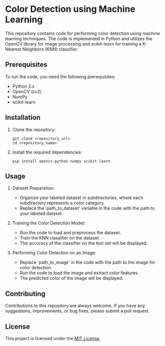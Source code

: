 
# Color Detection using Machine Learning

This repository contains code for performing color detection using machine learning techniques. The code is implemented in Python and utilizes the OpenCV library for image processing and scikit-learn for training a K-Nearest Neighbors (KNN) classifier.

## Prerequisites

To run the code, you need the following prerequisites:

- Python 3.x
- OpenCV (cv2)
- NumPy
- scikit-learn

## Installation

1. Clone the repository:

   ```shell
   git clone <repository_url>
   cd <repository_name>
   ```

2. Install the required dependencies:

   ```shell
   pip install opencv-python numpy scikit-learn
   ```

## Usage

1. Dataset Preparation:
   - Organize your labeled dataset in subdirectories, where each subdirectory represents a color category.
   - Replace the 'path_to_dataset' variable in the code with the path to your labeled dataset.

2. Training the Color Detection Model:
   - Run the code to load and preprocess the dataset.
   - Train the KNN classifier on the dataset.
   - The accuracy of the classifier on the test set will be displayed.

3. Performing Color Detection on an Image:
   - Replace 'path_to_image' in the code with the path to the image for color detection.
   - Run the code to load the image and extract color features.
   - The predicted color of the image will be displayed.

## Contributing

Contributions to this repository are always welcome. If you have any suggestions, improvements, or bug fixes, please submit a pull request.

## License

This project is licensed under the [MIT License](LICENSE).

